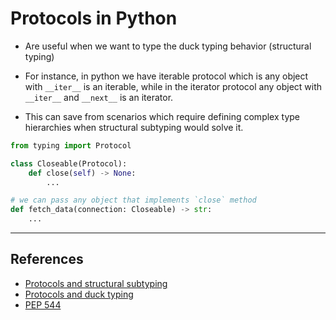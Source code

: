 # Protocols in Python

- Are useful when we want to type the duck typing behavior (structural typing)
- For instance, in python we have iterable protocol which is any object with `__iter__` is an iterable, while in the iterator protocol any object with `__iter__` and `__next__` is an iterator.

- This can save from scenarios which require defining complex type hierarchies when structural subtyping would solve it.

```Python
from typing import Protocol

class Closeable(Protocol):
    def close(self) -> None:
        ...

# we can pass any object that implements `close` method
def fetch_data(connection: Closeable) -> str:
    ...

```

---

## References

- [Protocols and structural subtyping](https://mypy.readthedocs.io/en/stable/protocols.html)
- [Protocols and duck typing](https://blog.logrocket.com/understanding-type-annotation-python/)
- [PEP 544](https://peps.python.org/pep-0544/)
